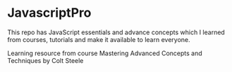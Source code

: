 # JavascriptPro
This repo has JavaScript essentials and advance concepts which I learned from courses, tutorials and make it available to learn everyone.

Learning resource from course Mastering Advanced Concepts and Techniques by Colt Steele
